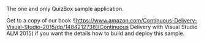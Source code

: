 The one and only QuizBox sample application.

Get to a copy of our book ![https://www.amazon.com/Continuous-Delivery-Visual-Studio-2015/dp/1484212738](Continuous Delivery with Visual Studio ALM 2015) if you want the details how to build and deploy this sample.

